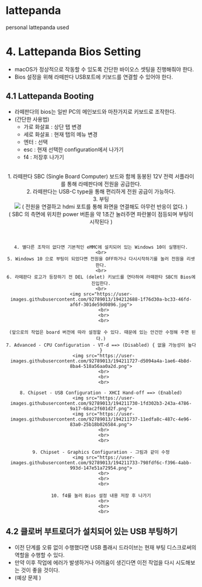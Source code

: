 # lattepanda
personal lattepanda used

# 4. Lattepanda Bios Setting
- macOS가 정상적으로 작동할 수 있도록 간단한 바이오스 셋팅을 진행해줘야 한다.
- Bios 설정을 위해 라떼판다 USB포트에 키보드를 연결할 수 있어야 한다.

## 4.1 Lattepanda Booting 
- 라떼판다의 bios는 일반 PC의 메인보드와 마찬가지로 키보드로 조작한다.
- (간단한 사용법)
  - 가로 화살표 : 상단 탭 변경
  - 세로 화살표 : 현재 탭의 메뉴 변경
  - 엔터 : 선택
  - esc : 현재 선택한 configuration에서 나가기
  - f4 : 저장후 나가기 
<br>

  <div align="center">
    1. 라떼판다 SBC (Single Board Computer) 보드와 함께 동봉된 12V 전력 서플라이를 통해 라떼판다에 전원을 공급한다.
    <br>
    2. 라떼판다는 USB-C type을 통해 편리하게 전원 공급이 가능하다.
    <br>
    3. 부팅
    <br>
    <img src="https://user-images.githubusercontent.com/92789013/194212696-ee46ec76-b849-4f47-b7b2-71e19553a77b.jpg">
    ( 전원을 연결하고 hdmi 포트를 통해 화면을 연결해도 아무런 반응이 없다. )<br>
    ( SBC 의 측면에 위치한 power 버튼을 약 1초간 눌러주면 파란불이 점등되며 부팅이 시작된다 )
    <br>
    <br>
    <br>  

    4. 별다른 조작이 없다면 기본적인 eMMC에 설치되어 있는 Windows 10이 실행된다.
    <br>
    5. Windows 10 으로 부팅이 되었다면 전원을 OFF하거나 다시시작하기를 눌러 전원을 리셋한다.
    <br>
    6. 라떼판다 로고가 등장하기 전 DEL (delet) 키보드를 연타하여 라떼판타 SBC의 Bios에 진입한다.
    <br>
    <img src="https://user-images.githubusercontent.com/92789013/194212688-1f76d30a-bc33-46fd-af6f-301de59d0896.jpg">
      <br>
      <br>
      <br>

     (앞으로의 작업은 board 버전에 따라 설정할 수 있다. 때문에 있는 안건만 수정해 주면 된다.)
    7. Advanced - CPU Configuration - VT-d ==> (Disabled) { 없을 가능성이 높다 }
      <img src="https://user-images.githubusercontent.com/92789013/194211727-d5094a4a-1ae6-4b8d-8ba4-518a56aa0a2d.png">
      <br>
      <br>
      <br>
      
    8. Chipset - USB Configuration - XHCI Hand-off ==> (Enabled)
      <img src="https://user-images.githubusercontent.com/92789013/194211730-1fd302b3-243a-4786-9a17-68ac2f601d2f.png">
      <img src="https://user-images.githubusercontent.com/92789013/194211737-11edfa8c-487c-4e96-83a0-25b18b026584.png">
      <br>
      <br>
      <br>
      
    9. Chipset - Graphics Configuration - 그림과 같이 수정
      <img src="https://user-images.githubusercontent.com/92789013/194211733-798fdf6c-f396-4abb-993d-147e51a72954.png">
      <br>
      <br>
      <br>
      
    10. f4를 눌러 Bios 설정 내용 저장 후 나가기
      <br>
      <br>
      <br>
      
 </div>
      
      
## 4.2 클로버 부트로더가 설치되어 있는 USB 부팅하기
- 이전 단계를 오류 없이 수행했다면 USB 플래시 드라이브는 현재 부팅 디스크로써의 역할을 수행할 수 있다.
- 만약 이후 작업에 에러가 발생하거나 어려움이 생긴다면 이전 작업을 다시 시도해보는 것이 좋을 것이다.
- (예상 문제 )
  
  
